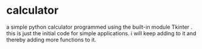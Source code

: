 # calculator

a simple python calculator programmed using the built-in module Tkinter . this is just the initial code for simple applications. i will keep adding to it and thereby adding more functions to it.
